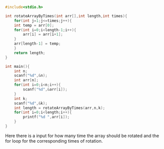 ```c
#include<stdio.h>

int rotateArrayByTimes(int arr[],int length,int times){
    for(int j=1;j<=times;j++){
    int temp = arr[0];
    for(int i=0;i<length-1;i++){
        arr[i] = arr[i+1];
    }
    arr[length-1] = temp;
    }
    return length;
}

int main(){
    int n;
    scanf("%d",&n);
    int arr[n];
    for(int i=0;i<n;i++){
        scanf("%d",&arr[i]);
    }
    int k;
    scanf("%d",&k);
    int length = rotateArrayByTimes(arr,n,k);
    for(int i=0;i<length;i++){
        printf("%d ",arr[i]);
    }
}
```
Here there is a input for how many time the array should be rotated and the for loop for the corresponding times of rotation.